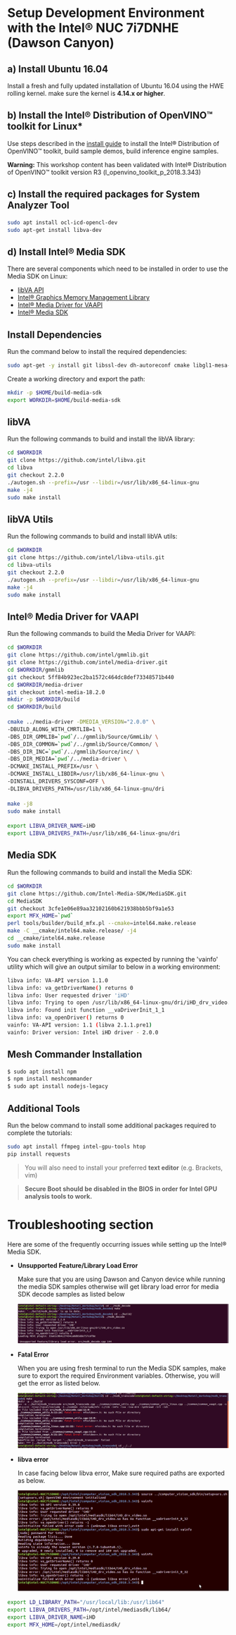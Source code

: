 # Setup Development Environment with the Intel® NUC 7i7DNHE (Dawson Canyon)

## a) Install Ubuntu 16.04
Install a fresh and fully updated installation of Ubuntu 16.04 using the HWE rolling kernel. make sure the kernel is **4.14.x or higher**.

## b) Install the Intel® Distribution of OpenVINO™ toolkit for Linux*
Use steps described in the [install guide](https://software.intel.com/en-us/articles/OpenVINO-Install-Linux) to install the Intel® Distribution of OpenVINO™ toolkit, build sample demos, build inference engine samples.

**Warning:** This workshop content has been validated with Intel® Distribution of OpenVINO™ toolkit version R3 (l_openvino_toolkit_p_2018.3.343)

## c) Install the required packages for System Analyzer Tool
``` bash
sudo apt install ocl-icd-opencl-dev
sudo apt-get install libva-dev
```

## d) Install Intel® Media SDK
There are several components which need to be installed in order to use the Media SDK on Linux:
 - [libVA API](https://github.com/intel/libva)
 - [Intel® Graphics Memory Management Library](https://github.com/intel/gmmlib)
 - [Intel® Media Driver for VAAPI](https://github.com/intel/media-driver)
 - [Intel® Media SDK](https://github.com/Intel-Media-SDK/MediaSDK)

## Install Dependencies
Run the command below to install the required dependencies:
``` bash
sudo apt-get -y install git libssl-dev dh-autoreconf cmake libgl1-mesa-dev libpciaccess-dev
```
Create a working directory and export the path:
``` bash
mkdir -p $HOME/build-media-sdk
export WORKDIR=$HOME/build-media-sdk
```

## libVA
Run the following commands to build and install the libVA library:
``` bash
cd $WORKDIR
git clone https://github.com/intel/libva.git
cd libva
git checkout 2.2.0
./autogen.sh --prefix=/usr --libdir=/usr/lib/x86_64-linux-gnu
make -j4
sudo make install
```
## libVA Utils
Run the following commands to build and install libVA utils:
``` bash
cd $WORKDIR
git clone https://github.com/intel/libva-utils.git
cd libva-utils
git checkout 2.2.0
./autogen.sh --prefix=/usr --libdir=/usr/lib/x86_64-linux-gnu
make -j4
sudo make install
```
## Intel® Media Driver for VAAPI
Run the following commands to build the Media Driver for VAAPI:
``` bash
cd $WORKDIR
git clone https://github.com/intel/gmmlib.git
git clone https://github.com/intel/media-driver.git
cd $WORKDIR/gmmlib
git checkout 5ff84b923ec2ba1572c464dc8def73348571b440
cd $WORKDIR/media-driver
git checkout intel-media-18.2.0
mkdir -p $WORKDIR/build
cd $WORKDIR/build

cmake ../media-driver -DMEDIA_VERSION="2.0.0" \
-DBUILD_ALONG_WITH_CMRTLIB=1 \
-DBS_DIR_GMMLIB=`pwd`/../gmmlib/Source/GmmLib/ \
-DBS_DIR_COMMON=`pwd`/../gmmlib/Source/Common/ \
-DBS_DIR_INC=`pwd`/../gmmlib/Source/inc/ \
-DBS_DIR_MEDIA=`pwd`/../media-driver \
-DCMAKE_INSTALL_PREFIX=/usr \
-DCMAKE_INSTALL_LIBDIR=/usr/lib/x86_64-linux-gnu \
-DINSTALL_DRIVERS_SYSCONF=OFF \
-DLIBVA_DRIVERS_PATH=/usr/lib/x86_64-linux-gnu/dri

make -j8
sudo make install

export LIBVA_DRIVER_NAME=iHD
export LIBVA_DRIVERS_PATH=/usr/lib/x86_64-linux-gnu/dri
```
## Media SDK
Run the following commands to build and install the Media SDK:
``` bash
cd $WORKDIR
git clone https://github.com/Intel-Media-SDK/MediaSDK.git
cd MediaSDK
git checkout 3cfe1e06e89aa32102160b621938bbb5bf9a1e53
export MFX_HOME=`pwd`
perl tools/builder/build_mfx.pl --cmake=intel64.make.release
make -C __cmake/intel64.make.release/ -j4
cd __cmake/intel64.make.release
sudo make install
```
You can check everything is working as expected by running the 'vainfo' utility which will give an output similar to below in a working environment:
``` bash
libva info: VA-API version 1.1.0
libva info: va_getDriverName() returns 0
libva info: User requested driver 'iHD'
libva info: Trying to open /usr/lib/x86_64-linux-gnu/dri/iHD_drv_video.so
libva info: Found init function __vaDriverInit_1_1
libva info: va_openDriver() returns 0
vainfo: VA-API version: 1.1 (libva 2.1.1.pre1)
vainfo: Driver version: Intel iHD driver - 2.0.0
```
## Mesh Commander Installation

```bash
$ sudo apt install npm
$ npm install meshcommander
$ sudo apt install nodejs-legacy
```

## Additional Tools
Run the below command to install some additional packages required to complete the tutorials:
``` bash
sudo apt install ffmpeg intel-gpu-tools htop
pip install requests
```
> You will also need to install your preferred **text editor** (e.g. Brackets, vim)

> **Secure Boot should be disabled in the BIOS in order for Intel GPU analysis tools to work.**

#	Troubleshooting section
Here are some of the frequently occurring issues while setting up the Intel® Media SDK.
- **Unsupported Feature/Library Load Error**

  Make sure that you are using Dawson and Canyon device while running the media SDK samples otherwise will get library load error for media SDK decode samples as listed below

  ![Unsupported feature](./Video_Performance/images/unsupported_feature_library.png)

- **Fatal Error**

  When you are using fresh terminal to run the Media SDK samples, make sure to export the required Environment variables. Otherwise, you will get the error as listed below.

  ![Fatal error](./Video_Performance/images/fatal_error.png)

- **libva error**

  In case facing below libva error, Make sure required paths are exported as below.

  ![libva error](./Video_Performance/images/libva-error.png)

```bash
export LD_LIBRARY_PATH="/usr/local/lib:/usr/lib64"
export LIBVA_DRIVERS_PATH=/opt/intel/mediasdk/lib64/
export LIBVA_DRIVER_NAME=iHD
export MFX_HOME=/opt/intel/mediasdk/
```
